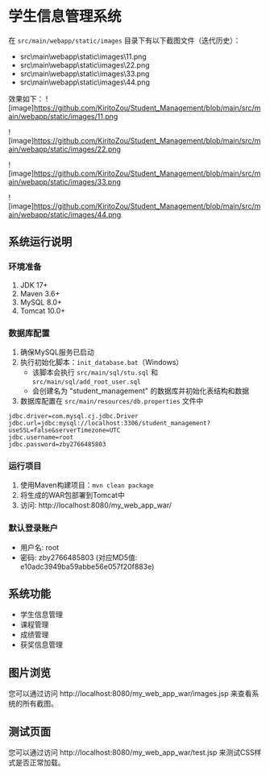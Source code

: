 # 学生信息管理系统

在 `src/main/webapp/static/images` 目录下有以下截图文件（迭代历史）：
- src\main\webapp\static\images\11.png
- src\main\webapp\static\images\22.png
- src\main\webapp\static\images\33.png
- src\main\webapp\static\images\44.png


效果如下：
![image]https://github.com/KiritoZou/Student_Management/blob/main/src/main/webapp/static/images/11.png

![image]https://github.com/KiritoZou/Student_Management/blob/main/src/main/webapp/static/images/22.png

![image]https://github.com/KiritoZou/Student_Management/blob/main/src/main/webapp/static/images/33.png

![image]https://github.com/KiritoZou/Student_Management/blob/main/src/main/webapp/static/images/44.png


## 系统运行说明

### 环境准备
1. JDK 17+
2. Maven 3.6+
3. MySQL 8.0+
4. Tomcat 10.0+

### 数据库配置
1. 确保MySQL服务已启动
2. 执行初始化脚本：`init_database.bat`（Windows）
   - 该脚本会执行 `src/main/sql/stu.sql` 和 `src/main/sql/add_root_user.sql`
   - 会创建名为 "student_management" 的数据库并初始化表结构和数据
3. 数据库配置在 `src/main/resources/db.properties` 文件中

```properties
jdbc.driver=com.mysql.cj.jdbc.Driver
jdbc.url=jdbc:mysql://localhost:3306/student_management?useSSL=false&serverTimezone=UTC
jdbc.username=root
jdbc.password=zby2766485803
```

### 运行项目
1. 使用Maven构建项目：`mvn clean package`
2. 将生成的WAR包部署到Tomcat中
3. 访问: http://localhost:8080/my_web_app_war/

### 默认登录账户
- 用户名: root
- 密码: zby2766485803 (对应MD5值: e10adc3949ba59abbe56e057f20f883e)

## 系统功能
- 学生信息管理
- 课程管理
- 成绩管理
- 获奖信息管理

## 图片浏览
您可以通过访问 http://localhost:8080/my_web_app_war/images.jsp 来查看系统的所有截图。

## 测试页面
您可以通过访问 http://localhost:8080/my_web_app_war/test.jsp 来测试CSS样式是否正常加载。
